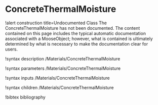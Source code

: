 <!-- MOOSE Documentation Stub: Remove this when content is added. -->

# ConcreteThermalMoisture

!alert construction title=Undocumented Class
The ConcreteThermalMoisture has not been documented. The content contained on this page includes the
typical automatic documentation associated with a MooseObject; however, what is contained is
ultimately determined by what is necessary to make the documentation clear for users.

!syntax description /Materials/ConcreteThermalMoisture

!syntax parameters /Materials/ConcreteThermalMoisture

!syntax inputs /Materials/ConcreteThermalMoisture

!syntax children /Materials/ConcreteThermalMoisture

!bibtex bibliography
